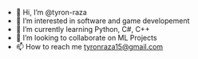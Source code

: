 - 👋 Hi, I’m @tyron-raza
- 👀 I’m interested in software and game developement
- 🌱 I’m currently learning Python, C#, C++
- 💞️ I’m looking to collaborate on ML Projects
- 📫 How to reach me tyronraza15@gmail.com

<!---
tyron-raza/tyron-raza is a ✨ special ✨ repository because its `README.md` (this file) appears on your GitHub profile.
You can click the Preview link to take a look at your changes.
--->
